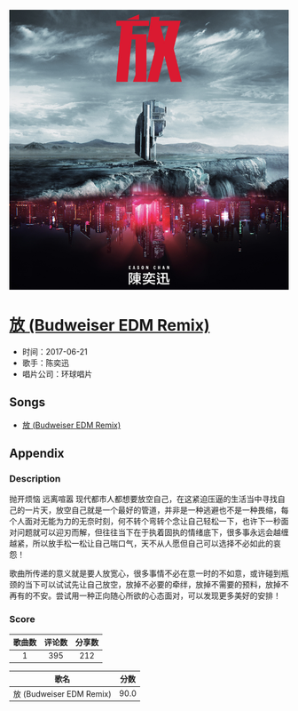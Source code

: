 <p align="center">
	<img src="imgs/放_budweiser_edm_remix_.jpg" alt="album_img" />
</p>

# [放 (Budweiser EDM Remix)](https://music.163.com/album?id=35643233)

* 时间：2017-06-21
* 歌手：陈奕迅
* 唱片公司：环球唱片
## Songs

* [放 (Budweiser EDM Remix)](songs/放_budweiser_edm_remix__485595084/README.md)
## Appendix

### Description

抛开烦恼 远离喧嚣 现代都市人都想要放空自己，在这紧迫压逼的生活当中寻找自己的一片天，放空自己就是一个最好的管道，并非是一种逃避也不是一种畏缩，每个人面对无能为力的无奈时刻，何不转个弯转个念让自己轻松一下，也许下一秒面对问题就可以迎刃而解，但往往当下在于执着固执的情绪底下，很多事永远会越缠越紧，所以放手松一松让自己喘口气，天不从人愿但自己可以选择不必如此的哀怨！

歌曲所传递的意义就是要人放宽心，很多事情不必在意一时的不如意，或许碰到瓶颈的当下可以试试先让自己放空，放掉不必要的牵绊，放掉不需要的预料，放掉不再有的不安。尝试用一种正向随心所欲的心态面对，可以发现更多美好的安排！

### Score

|歌曲数|评论数|分享数|
|:---:|:---:|:---:|
|1|395|212|

|歌名|分数|
|:---:|:---:|
|放 (Budweiser EDM Remix)|90.0
